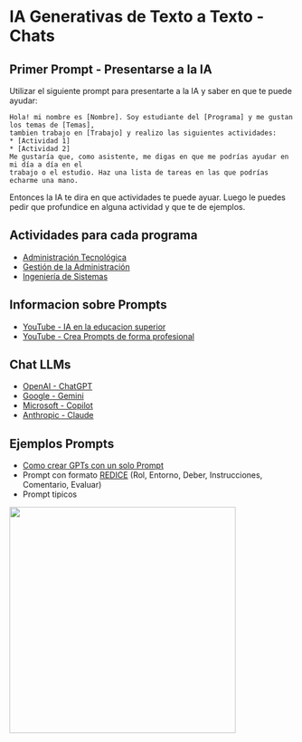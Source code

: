 # IA Generativas de Texto a Texto - Chats

## Primer Prompt - Presentarse a la IA

Utilizar el siguiente prompt para presentarte a la IA y saber en que te puede ayudar:

```
Hola! mi nombre es [Nombre]. Soy estudiante del [Programa] y me gustan los temas de [Temas], 
tambien trabajo en [Trabajo] y realizo las siguientes actividades:
* [Actividad 1]
* [Actividad 2]
Me gustaría que, como asistente, me digas en que me podrías ayudar en mi día a día en el
trabajo o el estudio. Haz una lista de tareas en las que podrías echarme una mano.
```

Entonces la IA te dira en que actividades te puede ayuar. Luego le puedes pedir que profundice en alguna actividad y que te de ejemplos.

## Actividades para cada programa
* [Administración Tecnológica](https://github.com/cgl-itm/HerramientasIA/blob/main/03_IA_Texto/Actvidades_AdmTecnologica.md)
* [Gestión de la Administración](https://github.com/cgl-itm/HerramientasIA/blob/main/03_IA_Texto/Actividades_GestAdministracion.md)
* [Ingeniería de Sistemas](https://github.com/cgl-itm/HerramientasIA/blob/main/03_IA_Texto/Actividades_IngSistemas.md)

## Informacion sobre Prompts
* [YouTube - IA en la educacion superior](https://www.youtube.com/watch?v=BUo-pjvrf6Y)
* [YouTube - Crea Prompts de forma profesional](https://www.youtube.com/watch?v=ZDcmLcVEmAs)

## Chat LLMs 
* [OpenAI - ChatGPT](https://chatgpt.com/)
* [Google - Gemini](https://gemini.google.com/app?hl=es)
* [Microsoft - Copilot](https://copilot.microsoft.com/)
* [Anthropic - Claude](https://claude.ai/)

## Ejemplos Prompts

* [Como crear GPTs con un solo Prompt](https://www.youtube.com/watch?v=GfJxzWHNmxE)
* Prompt con formato [REDICE](https://www.youtube.com/watch?v=raG27UGapis) (Rol, Entorno, Deber, Instrucciones, Comentario, Evaluar)
* Prompt tipicos
<img src="https://cdn-infographic.pressidium.com/wp-content/uploads/2024/01/Chat-GPT-Prompt-Frameworks.jpg" width="400">
